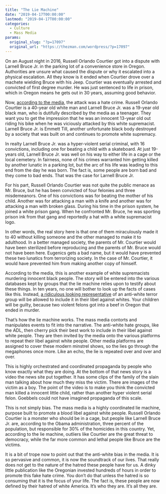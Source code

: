 ```yaml
---
title: "The Lie Machine"
date: "2019-04-17T00:00:00"
lastmod: "2019-04-17T00:00:00"
categories:
  - Culture
  - Mass Media
params:
  original_slug: "?p=17097"
  original_url: "https://thezman.com/wordpress/?p=17097"
---
```


On an August night in 2016, Russell Orlando Courtier got into a dispute
with Larnell Bruce Jr. in the parking lot of a convenience store in
Oregon. Authorities are unsure what caused the dispute or why it
escalated into a physical escalation. All they know is it ended when
Courtier drove over a machete wielding Bruce with his Jeep. Courtier was
eventually arrested and convicted of first degree murder. He was just
sentenced to life in prison, which in Oregon means he gets out in 30
years, assuming good behavior.

Now, <a
href="https://www.oregonlive.com/news/2019/04/race-fueled-hate-crime-murder-with-jeep-nets-russell-courtier-life-in-prison-with-28-year-minimum.html"
rel="noopener noreferrer" target="_blank">according to the media</a>,
the attack was a hate crime. Russell Orlando Courtier is a 40-year old
white man and Larnell Bruce Jr. was a 19-year old black man, who is
dutifully described by the media as a teenager. They want you to get the
impression that he was an innocent 13-year old out riding his bike when
he was viciously attacked by this white supremacist. Larnell Bruce Jr.
is Emmett Till, another unfortunate black body destroyed by a society
that was built on and continues to promote white supremacy.

In realty Larnell Bruce Jr. was a hyper-violent serial criminal, with 16
convictions, including one for beating a child with a skateboard. At
just 19-years old, Larnell Bruce Jr. was well on his way to either life
in a cage or the local cemetery. In fairness, none of his crimes
warranted him getting killed by another lunatic in a parking lot, but
the arc of his life was leading to this end from the day he was born.
The fact is, some people are born bad and they come to bad ends. That
was the case for Larnell Bruce Jr.

For his part, Russell Orlando Courtier was not quite the public menace
as Mr. Bruce, but he has been convicted of four felonies and three
misdemeanors. One of his convictions was for beating the mother of his
child. Another was for attacking a man with a knife and another was for
attacking a man with broken glass. During his time in the prison system,
he joined a white prison gang. When he confronted Mr. Bruce, he was
sporting prison ink from that gang and reportedly a hat with a white
supremacist logo.

In other words, the real story here is that one of them miraculously
made it to 40 without killing someone and the other managed to make it
to adulthood. In a better managed society, the parents of Mr. Courtier
would have been sterilized before reproducing and the parents of Mr.
Bruce would not have been here. Eugenics gets a bad name, but it would
have prevented these two lunatics from terrorizing society. In the case
of Mr. Courtier, it would have prevented him from making another copy of
himself.

According to the media, this is another example of white supremacists
murdering innocent black people. The story will be entered into the
various databases kept by groups that the lie machine relies upon to
testify about these things. In ten years, no one will bother to look up
the facts of cases like this. Instead, <a
href="https://www.adl.org/sites/default/files/styles/cropped_img_md/public/2019-04/eileen_h_hearing.JPG?h=eabbc731&amp;itok=PITmrapz"
rel="noopener noreferrer" target="_blank">a ridiculous looking
representative</a> of an anti-white terror group will be allowed to
include it in their libel against whites. Your children will be guilty,
because two violent felons got into a beef in Oregon that ended in
murder.

That’s how the lie machine works. The mass media contorts and
manipulates events to fit into the narrative. The anti-white hate
groups, like the ADL, then cherry pick their best work to include in
their libel against white people. They are then invited by the media
onto the various platforms to repeat their libel against white people.
Other media platforms are assigned to cover these modern minstrel shows,
so the lies go through the megaphones once more. Like an echo, the lie
is repeated over and over and over.

This is highly orchestrated and coordinated propaganda by people who
know exactly what they are doing. At the bottom of that news story is a
video the news site put together. It has some clips of the family of the
slain man talking about how much they miss the victim. There are images
of the victim as a boy. The point of the video is to make you think the
convicted man killed a innocent little child, rather than another hyper
violent serial felon. Goebbels could not have imagined propaganda of
this scale.

This is not simply bias. The mass media is a highly coordinated lie
machine, purpose built to promote a blood libel against white people.
Russell Orlando Courtier is a monster who should be in a cage, but
people like Larnell Bruce Jr. are, according to the Obama
administration, three percent of the population, but responsible for 30%
of the homicides in this country. Yet, according to the lie machine,
outliers like Courtier are the great threat to democracy, while the far
more common and lethal people like Bruce are the victims.

It is a bit of trope now to point out that the anti-white bias in the
media. It is so pervasive and common, it is now the soundtrack of our
lives. That really does not get to the nature of the hatred these people
have for us. A dinky little publication like the Oregonian invested
hundreds of hours in order to promote this fake hate crime. You don’t do
that unless the hatred is so consuming that it is the focus of your
life. The fact is, these people are now defined by their hatred of white
America. It’s who they are. It’s all they are.
